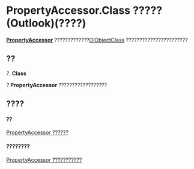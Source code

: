 
# PropertyAccessor.Class ????? (Outlook)(????)

 **[PropertyAccessor](2fc91e13-703c-3ec9-9066-ffee7144306c.md)** ?????????????[OlObjectClass](33d724b3-df3c-2a7f-a80f-93b66d96f588.md) ???????????????????????


## ??

 _?_. **Class**

 _?_ **PropertyAccessor** ??????????????????


## ????


#### ??


[PropertyAccessor ??????](2fc91e13-703c-3ec9-9066-ffee7144306c.md)
#### ????????


[PropertyAccessor ???????????](http://msdn.microsoft.com/library/3356e345-8878-0ed7-6783-1e49ddecc066%28Office.15%29.aspx)
